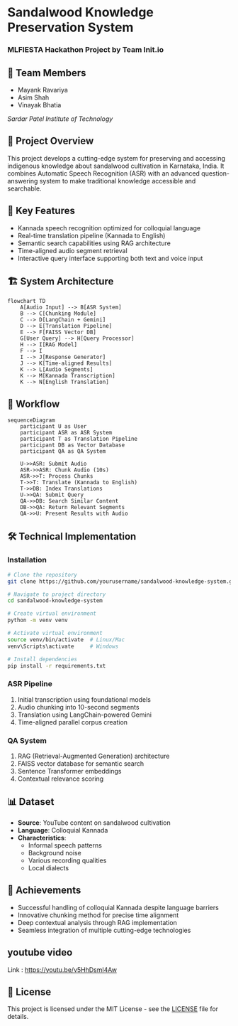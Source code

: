 # Sandalwood Knowledge Preservation System
### MLFIESTA Hackathon Project by Team Init.io

## 👥 Team Members
- Mayank Ravariya
- Asim Shah
- Vinayak Bhatia

*Sardar Patel Institute of Technology*

## 🎯 Project Overview
This project develops a cutting-edge system for preserving and accessing indigenous knowledge about sandalwood cultivation in Karnataka, India. It combines Automatic Speech Recognition (ASR) with an advanced question-answering system to make traditional knowledge accessible and searchable.

## 🌟 Key Features
- Kannada speech recognition optimized for colloquial language
- Real-time translation pipeline (Kannada to English)
- Semantic search capabilities using RAG architecture
- Time-aligned audio segment retrieval
- Interactive query interface supporting both text and voice input

## 🏗️ System Architecture

```mermaid
flowchart TD
    A[Audio Input] --> B[ASR System]
    B --> C[Chunking Module]
    C --> D[LangChain + Gemini]
    D --> E[Translation Pipeline]
    E --> F[FAISS Vector DB]
    G[User Query] --> H[Query Processor]
    H --> I[RAG Model]
    F --> I
    I --> J[Response Generator]
    J --> K[Time-aligned Results]
    K --> L[Audio Segments]
    K --> M[Kannada Transcription]
    K --> N[English Translation]
```

## 🔄 Workflow

```mermaid
sequenceDiagram
    participant U as User
    participant ASR as ASR System
    participant T as Translation Pipeline
    participant DB as Vector Database
    participant QA as QA System
    
    U->>ASR: Submit Audio
    ASR->>ASR: Chunk Audio (10s)
    ASR->>T: Process Chunks
    T->>T: Translate (Kannada to English)
    T->>DB: Index Translations
    U->>QA: Submit Query
    QA->>DB: Search Similar Content
    DB->>QA: Return Relevant Segments
    QA->>U: Present Results with Audio
```

## 🛠️ Technical Implementation

### Installation

```bash
# Clone the repository
git clone https://github.com/yourusername/sandalwood-knowledge-system.git

# Navigate to project directory
cd sandalwood-knowledge-system

# Create virtual environment
python -m venv venv

# Activate virtual environment
source venv/bin/activate  # Linux/Mac
venv\Scripts\activate     # Windows

# Install dependencies
pip install -r requirements.txt
```

### ASR Pipeline
1. Initial transcription using foundational models
2. Audio chunking into 10-second segments
3. Translation using LangChain-powered Gemini
4. Time-aligned parallel corpus creation

### QA System
1. RAG (Retrieval-Augmented Generation) architecture
2. FAISS vector database for semantic search
3. Sentence Transformer embeddings
4. Contextual relevance scoring

## 📊 Dataset
- **Source**: YouTube content on sandalwood cultivation
- **Language**: Colloquial Kannada
- **Characteristics**:
  - Informal speech patterns
  - Background noise
  - Various recording qualities
  - Local dialects

## 🎯 Achievements
- Successful handling of colloquial Kannada despite language barriers
- Innovative chunking method for precise time alignment
- Deep contextual analysis through RAG implementation
- Seamless integration of multiple cutting-edge technologies

## youtube video

Link : https://youtu.be/v5HhDsml4Aw

## 📝 License
This project is licensed under the MIT License - see the [LICENSE](LICENSE) file for details.



